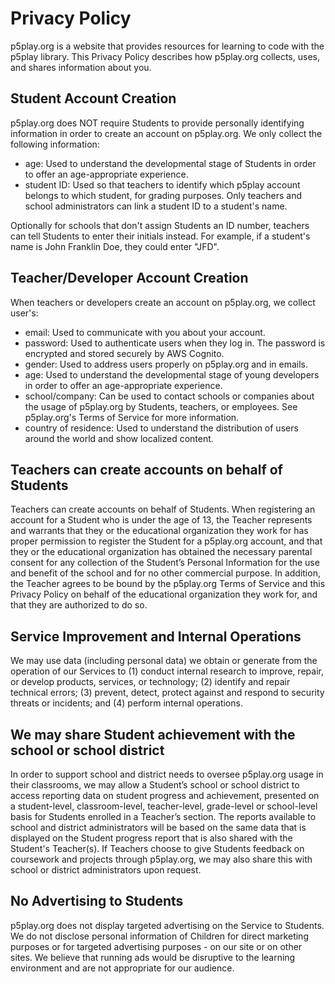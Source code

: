 # Privacy Policy

p5play.org is a website that provides resources for learning to code with the p5play library. This Privacy Policy describes how p5play.org collects, uses, and shares information about you.

## Student Account Creation

p5play.org does NOT require Students to provide personally identifying information in order to create an account on p5play.org. We only collect the following information:

- age: Used to understand the developmental stage of Students in order to offer an age-appropriate experience.
- student ID: Used so that teachers to identify which p5play account belongs to which student, for grading purposes. Only teachers and school administrators can link a student ID to a student's name.

Optionally for schools that don't assign Students an ID number, teachers can tell Students to enter their initials instead. For example, if a student's name is John Franklin Doe, they could enter "JFD".

## Teacher/Developer Account Creation

When teachers or developers create an account on p5play.org, we collect user's:

- email: Used to communicate with you about your account.
- password: Used to authenticate users when they log in. The password is encrypted and stored securely by AWS Cognito.
- gender: Used to address users properly on p5play.org and in emails.
- age: Used to understand the developmental stage of young developers in order to offer an age-appropriate experience.
- school/company: Can be used to contact schools or companies about the usage of p5play.org by Students, teachers, or employees. See p5play.org's Terms of Service for more information.
- country of residence: Used to understand the distribution of users around the world and show localized content.

## Teachers can create accounts on behalf of Students

Teachers can create accounts on behalf of Students. When registering an account for a Student who is under the age of 13, the Teacher represents and warrants that they or the educational organization they work for has proper permission to register the Student for a p5play.org account, and that they or the educational organization has obtained the necessary parental consent for any collection of the Student’s Personal Information for the use and benefit of the school and for no other commercial purpose. In addition, the Teacher agrees to be bound by the p5play.org Terms of Service and this Privacy Policy on behalf of the educational organization they work for, and that they are authorized to do so.

## Service Improvement and Internal Operations

We may use data (including personal data) we obtain or generate from the operation of our Services to (1) conduct internal research to improve, repair, or develop products, services, or technology; (2) identify and repair technical errors; (3) prevent, detect, protect against and respond to security threats or incidents; and (4) perform internal operations.

## We may share Student achievement with the school or school district

In order to support school and district needs to oversee p5play.org usage in their classrooms, we may allow a Student’s school or school district to access reporting data on student progress and achievement, presented on a student-level, classroom-level, teacher-level, grade-level or school-level basis for Students enrolled in a Teacher’s section. The reports available to school and district administrators will be based on the same data that is displayed on the Student progress report that is also shared with the Student's Teacher(s). If Teachers choose to give Students feedback on coursework and projects through p5play.org, we may also share this with school or district administrators upon request.

## No Advertising to Students

p5play.org does not display targeted advertising on the Service to Students. We do not disclose personal information of Children for direct marketing purposes or for targeted advertising purposes - on our site or on other sites. We believe that running ads would be disruptive to the learning environment and are not appropriate for our audience.
